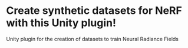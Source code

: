 # Create synthetic datasets for NeRF with this Unity plugin!
Unity plugin for the creation of datasets to train Neural Radiance Fields
